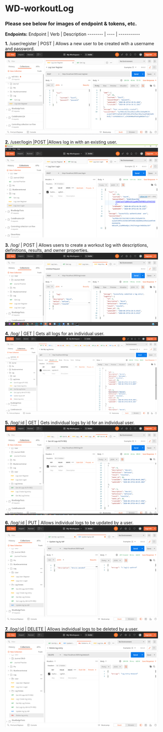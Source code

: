 # WD-workoutLog

### Please see below for images of endpoint & tokens, etc.

**Endpoints:**
Endpoint | Verb | Description
-------- | ---- | -----------

**1.** /user/register |	POST | Allows a new user to be created with a username and password.
![](images/logRegister.jpg)

**2.** /user/login |POST |Allows log in with an existing user.
![](images/logUserLogin.jpg)

**3.** /log/ | POST |	Allows users to create a workout log with descriptions, definitions, results, and owner properties.
![](images/logCreate.jpg)

**4.** /log/ | GET |	Gets all logs for an individual user.
![](images/getMyLogEntries.jpg)

**5.** /log/:id	| GET |	Gets individual logs by id for an individual user.
![](images/getLogsByUserId.jpg)

**6.** /log/:id |	PUT |	Allows individual logs to be updated by a user.
![](images/putLogByLogId.jpg)

**7.** /log/:id |	DELETE |	Allows individual logs to be deleted by a user.
![](images/DelLogByLogId.jpg)
